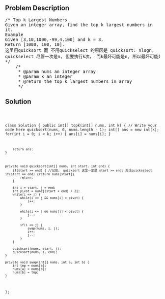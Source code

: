 <!--
<style>
  body { font-family: Arial, sans-serif; }
  .container { max-width: 100%; margin: 0 auto; padding: 10px; }
  .comment-block { max-width: 30%; background-color: #f9f9f9; padding: 10px; border-left: 5px solid #ccc; overflow-wrap: break-word; white-space: pre-wrap; }
  .code-block { background-color: #f4f4f4; padding: 10px; border: 1px solid #ddd; overflow-wrap: break-word; white-space: pre-wrap; }
</style>
-->

<div class='container'>
<h2>Problem Description</h2>
<div class='comment-block'>
<pre>
/* Top k Largest Numbers
Given an integer array, find the top k largest numbers in
it.
Example
Given [3,10,1000,-99,4,100] and k = 3.
Return [1000, 100, 10].
这里用quicksort 而 不用quickselect 的原因是 quicksort: nlogn,
quickselect 尽管一次是n, 但要执行k次， 而k最坏可能是n, 所以最坏可能是n^2, 所以不用
*/
    /*
     * @param nums an integer array
     * @param k an integer
     * @return the top k largest numbers in array
     */
</pre>
</div>

<h2>Solution</h2>
<div class='code-block'>
<pre><code class='language-java'>

class Solution {
    public int[] topk(int[] nums, int k) {
        // Write your code here
        quicksort(nums, 0, nums.length - 1);
        int[] ans = new int[k];
        for(int i = 0; i < k; i++) {
            ans[i] = nums[i];
        }
        
        return ans;
    }
    
    
    
    private void quicksort(int[] nums, int start, int end) {
        if(start >= end) { //记住， quicksort 这里一定是 start >= end; 对比quickselect: if(start == end) {return nums[start]}
            return;
        }
        
        int i = start, j = end;
        int pivot = nums[(start + end) / 2];
        while(i <= j) {
            while(i <= j && nums[i] > pivot) {
                i++;
            }
            
            while(i <= j && nums[j] < pivot) {
                j--;
            }
            
            if(i <= j) {
                swap(nums, i, j);
                i++;
                j--;
            }
        }
        
        quicksort(nums, start, j);
        quicksort(nums, i, end);
    }
    
    private void swap(int[] nums, int a, int b) {
    	int tmp = nums[a];
    	nums[a] = nums[b];
    	nums[b] = tmp;
    }
};
</code></pre>
</div>
</div>
